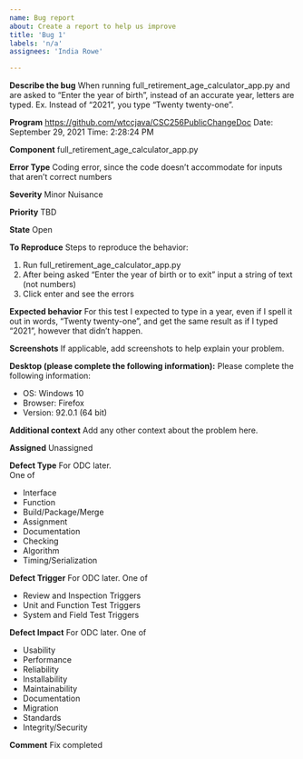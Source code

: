 ```yaml
---
name: Bug report
about: Create a report to help us improve
title: 'Bug 1'
labels: 'n/a'
assignees: 'India Rowe'

---
```


**Describe the bug**
When running full_retirement_age_calculator_app.py and are asked to “Enter the year of birth”, instead of an accurate year, letters are typed.
Ex. Instead of “2021”, you type “Twenty twenty-one”.


**Program**
https://github.com/wtccjava/CSC256PublicChangeDoc
Date: September 29, 2021
Time: 2:28:24 PM


**Component**
full_retirement_age_calculator_app.py


**Error Type**
Coding error, since the code doesn’t accommodate for inputs that aren’t correct numbers


**Severity**
Minor Nuisance


**Priority**
TBD


**State**
Open


**To Reproduce**
Steps to reproduce the behavior:
1.	Run full_retirement_age_calculator_app.py
2.	After being asked “Enter the year of birth or <enter> to exit” input a string of text (not numbers)
3.	Click enter and see the errors


**Expected behavior**
For this test I expected to type in a year, even if I spell it out in words, “Twenty twenty-one”, and get the same result as if I typed “2021”, however that didn’t happen.


**Screenshots**
If applicable, add screenshots to help explain your problem.


**Desktop (please complete the following information):**
Please complete the following information:
-	OS: Windows 10
-	Browser: Firefox
-	Version: 92.0.1 (64 bit)


**Additional context**
Add any other context about the problem here.


**Assigned**
Unassigned


**Defect Type**
For ODC later.  
One of
* Interface
* Function
* Build/Package/Merge
* Assignment
* Documentation
* Checking
* Algorithm
* Timing/Serialization


**Defect Trigger**
For ODC later.
One of
* Review and Inspection Triggers
* Unit and Function Test Triggers
* System and Field Test Triggers


**Defect Impact**
For ODC later.
One of
* Usability
* Performance
* Reliability
* Installability
* Maintainability
* Documentation
* Migration
* Standards
* Integrity/Security


**Comment**
Fix completed